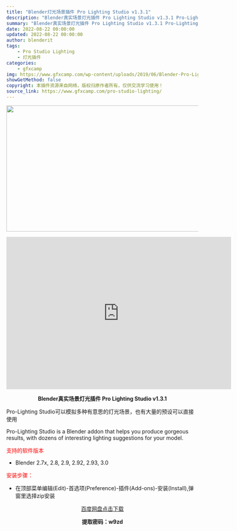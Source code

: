 ```yaml
---
title: "Blender灯光场景插件 Pro Lighting Studio v1.3.1"
description: "Blender真实场景灯光插件 Pro Lighting Studio v1.3.1 Pro-Lighting Studio可以模拟多种有意思的灯光场景，也有大量的预设可以直接使用 Pro-Light..."
summary: "Blender真实场景灯光插件 Pro Lighting Studio v1.3.1 Pro-Lighting Studio可以模拟多种有意思的灯光场景，也有大量的预设可以直接使用 Pro-Light..."
date: 2022-08-22 00:00:00
updated: 2022-08-22 00:00:00
author: blenderit
tags: 
    - Pro Studio Lighting
    - 灯光插件
categories:
    - gfxcamp
img: https://www.gfxcamp.com/wp-content/uploads/2019/06/Blender-Pro-Lighting-Studio.jpg
showGetMethod: false
copyright: 本插件资源来自网络，版权归原作者所有，仅供交流学习使用！
source_link: https://www.gfxcamp.com/pro-studio-lighting/
---
```

<div><p><img decoding="async" class="aligncenter size-full wp-image-77923" src="https://www.gfxcamp.com/wp-content/uploads/2019/06/Blender-Pro-Lighting-Studio.jpg" data-src="https://www.gfxcamp.com/wp-content/uploads/2019/06/Blender-Pro-Lighting-Studio.jpg" alt="" width="590" height="331" data-srcset="https://www.gfxcamp.com/wp-content/uploads/2019/06/Blender-Pro-Lighting-Studio.jpg 590w, https://www.gfxcamp.com/wp-content/uploads/2019/06/Blender-Pro-Lighting-Studio-150x84.jpg 150w, https://www.gfxcamp.com/wp-content/uploads/2019/06/Blender-Pro-Lighting-Studio-160x90.jpg 160w, https://www.gfxcamp.com/wp-content/uploads/2019/06/Blender-Pro-Lighting-Studio-437x245.jpg 437w" data-sizes="(max-width: 590px) 100vw, 590px"></p><p style="text-align: center;"><iframe loading="lazy" src="https://player.youku.com/embed/XNTg5NTYwOTk4MA==" width="590" height="400" frameborder="0" allowfullscreen="allowfullscreen" data-mce-fragment="1"></iframe></p><p style="text-align: center;"><strong>Blender真实场景灯光插件 Pro Lighting Studio v1.3.1</strong></p><p>Pro-Lighting Studio可以模拟多种有意思的灯光场景，也有大量的预设可以直接使用</p><p>Pro-Lighting Studio is a Blender addon that helps you produce gorgeous results, with dozens of interesting lighting suggestions for your model.</p><p><span style="color: #ff0000;">支持的软件版本</span></p><ul>
<li>Blender 2.7x, 2.8, 2.9, 2.92, 2.93, 3.0</li>
</ul><p><span style="color: #ff0000;">安装步骤：</span></p><ul>
<li>在顶部菜单编辑(Edit)-首选项(Preference)-插件(Add-ons)-安装(Install),弹窗里选择zip安装</li>
</ul><p style="text-align: center;"><a class="maxbutton-3 maxbutton maxbutton-baidu" target="_blank" rel="noopener" href="https://pan.baidu.com/s/1FsrtpyPmnCpMY2JgXiiSJw?pwd=w9zd"><span class="mb-text">百度网盘点击下载</span></a></p><p style="text-align: center;"><strong>提取密码：w9zd</strong></p></div>